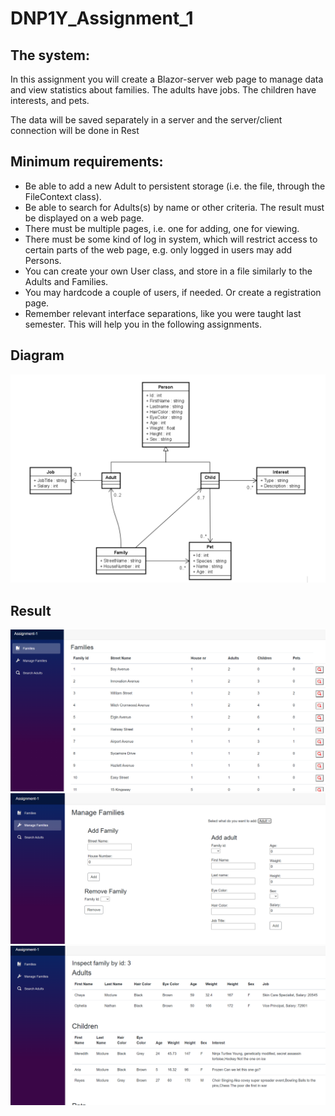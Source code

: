 # DNP1Y_Assignment_1

## The system:
In this assignment you will create a Blazor-server web page to manage data and view statistics about families.
The adults have jobs. The children have interests, and pets. 

The data will be saved separately in a server and the server/client connection will be done in Rest

## Minimum requirements:
- Be able to add a new Adult to persistent storage (i.e. the file, through the FileContext class).
- Be able to search for Adults(s) by name or other criteria. The result must be displayed on a web page.
- There must be multiple pages, i.e. one for adding, one for viewing.
- There must be some kind of log in system, which will restrict access to certain parts of the web page, e.g. only logged in users may add Persons. 
- You can create your own User class, and store in a file similarly to the Adults and Families. 
- You may hardcode a couple of users, if needed. Or create a registration page.
- Remember relevant interface separations, like you were taught last semester. This will help you in the following assignments.

## Diagram
![Example](Diagram.png)

## Result
![Example](Main.png)
![Example](Manage.png)
![Example](Inspect.png)


